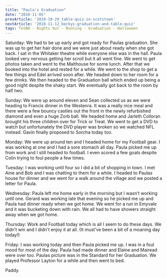 ```yaml
---
title: "Paula's Graduation"
date: "2010-11-05"
prevArticle: '2010-10-29_table-quiz-in-scotstown'
nextArticle: '2010-11-12_beckys-graduation-and-table-quiz'
tags: TotBH - Nights Out - Running - Graduation - Halloween
---
```

Saturday: We had to be up early and got ready for Paulas graduation. She was up to get her hair done and we were just about ready when she got back. I sat in the Whitaker theatre while everyone else was in the hall. Paula looked very nervous getting her scroll but it all went fine. We went to get photos taken and went to the Malthouse for some lunch. After that we booked into the hotel and rested for a while. We went to the shop to get a few things and Edel arrived soon after. We headed down to her room for a few drinks. We then headed to the Graduation ball which ended up being a good night despite the shaky start. We eventually got back to the room by half two.

Sunday: We were up around eleven and Sean collected us as we were heading to Francis dinner in the Westenra. It was a really nice meal and there were a few bouncy castles out the front in the newly refurbished diamond and even a huge Zorb ball. We headed home and Jarleth Colloran brought his three children over for Trick or Treat. We went to get a DVD to watch but unfortunately the DVD player was broken so we watched NFL instead. Gavin finally proposed to Sorcha today too.

Monday: We were up around ten and I headed home for my Football gear. I was working at one and I had a sore stomach all day. Paula picked me up from work and I still headed to football. I even scored a few goals despite Colin trying to foul people a few times.

Tuesday: I was working until four so I did a bit of shopping in town. I met Aine and Bob and I was chatting to them for a while. I headed to Paulas house for dinner and we went for a walk around the village and we posted a letter for Paula.

Wednesday: Paula left me home early in the morning but I wasn’t working until one. Gerard was working late that evening so he picked me up and Paula had dinner ready when we got home. We went for a run in Emyvale and it was bucketing down with rain. We all had to have showers straight away when we got home.

Thursday: Work and Football today which is all I seem to do these days. We didn’t win and I didn’t enjoy it at all. (It must’ve been a bit of a moaning day today!)

Friday: I was working today and then Paula picked me up. I was in a foul mood for most of the day. Paula had made dinner and Elaine and Mairead were over too. Paulas picture was in the Standard for her Graduation. We played Professor Layton for a while and then went to bed.

Paddy.

